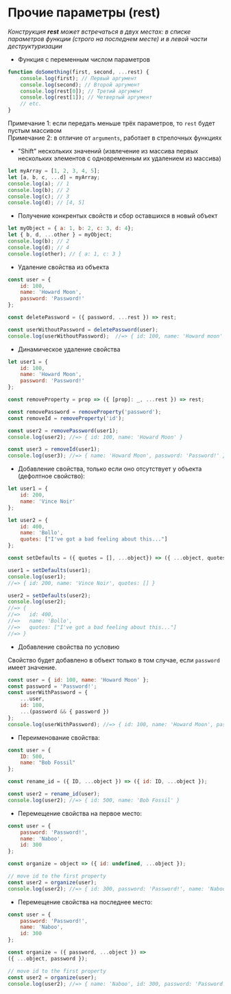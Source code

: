 # Прочие параметры (rest)

*Конструкция **rest** может встречаться в двух местах: в списке параметров функции (строго на последнем месте) и в левой части деструктуризации*

+ Функция с переменным числом параметров
```javascript
function doSomething(first, second, ...rest) {
    console.log(first); // Первый аргумент
    console.log(second); // Второй аргумент
    console.log(rest[0]); // Третий аргумент
    console.log(rest[1]); // Четвертый аргумент
    // etc.
}
``` 
Примечание 1: если передать меньше трёх параметров, то `rest` будет пустым массивом  
Примечание 2: в отличие от `arguments`, работает в стрелочных функциях

+ "Shift" нескольких значений (извлечение из массива первых нескольких элементов с одновременным их удалением из массива)
```javascript
let myArray = [1, 2, 3, 4, 5];
let [a, b, c, ...d] = myArray;
console.log(a); // 1
console.log(b); // 2
console.log(c); // 3
console.log(d); // [4, 5]
```

+ Получение конкрентых свойств и сбор оставшихся в новый объект
```javascript
let myObject = { a: 1, b: 2, c: 3, d: 4};
let { b, d, ...other } = myObject;
console.log(b); // 2
console.log(d); // 4
console.log(other); // { a: 1, c: 3 }
```

+ Удаление свойства из объекта
```javascript
const user = {
    id: 100,
    name: 'Howard Moon',
    password: 'Password!'
};

const deletePassword = ({ password, ...rest }) => rest;

const userWithoutPassword = deletePassword(user);
console.log(userWithoutPassword);  //=> { id: 100, name: 'Howard moon' }
```

+ Динамическое удаление свойства
```javascript
let user1 = {
    id: 100,
    name: 'Howard Moon',
    password: 'Password!'
};

const removeProperty = prop => ({ [prop]: _, ...rest }) => rest;

const removePassword = removeProperty('password');
const removeId = removeProperty('id');

const user2 = removePassword(user1);
console.log(user2); //=> { id: 100, name: 'Howard Moon' }

const user3 = removeId(user1);
console.log(user3); //=> { name: 'Howard Moon', password: 'Password!' }
```

+ Добавление свойства, только если оно отсутствует у объекта (дефолтное свойство):
```javascript
let user1 = {
    id: 200,
    name: 'Vince Noir'
};

let user2 = {
    id: 400,
    name: 'Bollo',
    quotes: ["I've got a bad feeling about this..."]
};

const setDefaults = ({ quotes = [], ...object}) => ({ ...object, quotes });

user1 = setDefaults(user1);
console.log(user1);
//=> { id: 200, name: 'Vince Noir', quotes: [] }

user2 = setDefaults(user2);
console.log(user2);
//=> {
//=>   id: 400,
//=>   name: 'Bollo',
//=>   quotes: ["I've got a bad feeling about this..."]
//=> }
```

+ Добавление свойства по условию

Свойство будет добавлено в объект только в том случае, если `password` имеет значение.
```javascript
const user = { id: 100, name: 'Howard Moon' };
const password = 'Password!';
const userWithPassword = {
    ...user,
    id: 100,
    ...(password && { password })
};
console.log(userWithPassword); //=> { id: 100, name: 'Howard Moon', password: 'Password!' }
```

+ Переименование свойства:
```javascript
const user = {
    ID: 500,
    name: "Bob Fossil"
};

const rename_id = ({ ID, ...object }) => ({ id: ID, ...object });

const user2 = rename_id(user);
console.log(user2); //=> { id: 500, name: 'Bob Fossil' }
```

+ Перемещение свойства на первое место:
```javascript
const user = {
    password: 'Password!',
    name: 'Naboo',
    id: 300
};

const organize = object => ({ id: undefined, ...object });

// move id to the first property
const user2 = organize(user);
console.log(user2); //=> { id: 300, password: 'Password!', name: 'Naboo' }
```

+ Перемещение свойства на последнее место:
```javascript
const user = {
    password: 'Password!',
    name: 'Naboo',
    id: 300
};

const organize = ({ password, ...object }) =>
({ ...object, password });

// move id to the first property
const user2 = organize(user);
console.log(user2); //=> { name: 'Naboo', id: 300, password: 'Password!' }
```